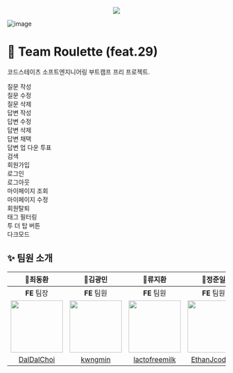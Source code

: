 <p align="center">
  <img src="https://i.imgur.com/dU8a9Hw.png">
</p>


![image](https://user-images.githubusercontent.com/107447964/200229035-1993b2ed-3bb2-48f5-b157-dbdc95f7bf7b.png)



# 🎰 Team Roulette (feat.29)
코드스테이츠 소프트엔지니어링 부트캠프 프리 프로젝트.

질문 작성<br>
질문 수정<br>
질문 삭제<br>
답변 작성<br>
답변 수정<br>
답변 삭제<br>
답변 채택<br>
답변 업 다운 투표<br>
검색<br>
회원가입<br>
로그인<br>
로그아웃<br>
마이페이지 조회<br>
마이페이지 수정<br>
회원탈퇴<br>
태그 필터링<br>
투 더 탑 버튼<br>
다크모드<br>


## ✨ 팀원 소개
🥇**최동환**|🥈**김광민**|🥈**류지환**|🥈**정준일**|🥈**김창일**|🥈**이혜광**|🥈**정회승**
:---:|:---:|:---:|:---:|:---:|:---:|:---:|
**FE** 팀장|**FE** 팀원|**FE** 팀원|**FE** 팀원|**BE** 팀원|**BE** 팀원|**BE** 팀원
<img src="https://user-images.githubusercontent.com/100268187/197487386-e88d87be-bf0d-454d-a0df-4a1eea3ffda6.jpg" width=120>|<img src="https://user-images.githubusercontent.com/100268187/197487213-f4191876-4a98-4018-b533-69e5ae3def50.jpg" width=120>|<img src="https://user-images.githubusercontent.com/100268187/197487016-8f0cadec-fea2-4e0a-9cda-1a295b8471bf.png" width=120>|<img src="https://user-images.githubusercontent.com/100268187/197486749-73921ccf-1488-4e63-91f4-9a65fa24c9e4.jpg" width=120>|<img src="https://user-images.githubusercontent.com/100268187/197486244-7e5cbf1e-7ee3-4681-8a4c-6e9a4b84bca5.jpg" width=120>|<img src="https://user-images.githubusercontent.com/100268187/197087475-418d469d-d1c1-4310-856b-917e44d2845f.jpg" width=120>|<img src="https://avatars.githubusercontent.com/u/77319155?s=400&u=2a753cd0895d12c668650e77afccb3f9f14af34d&v=4" width=120>   
[DalDalChoi](https://github.com/DalDalChoi)|[kwngmin](https://github.com/kwngmin)|[lactofreemilk](https://github.com/lactofreemilk)|[EthanJcoding](https://github.com/EthanJcoding)|[INewWorldI](https://github.com/INewWorldI)|[hea0408never](https://github.com/hea0408never)|[montsaintandco](https://github.com/montsaintandco)

